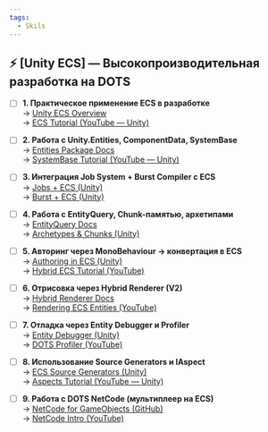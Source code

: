 ```yaml
---
tags:
  - Skils
---
```

## ⚡ [Unity ECS] — Высокопроизводительная разработка на DOTS

- [ ] **1. Практическое применение ECS в разработке**  
  → [Unity ECS Overview](https://docs.unity3d.com/2023.2/Documentation/Manual/DOTS-ECS.html)  
  → [ECS Tutorial (YouTube — Unity)](https://www.youtube.com/watch?v=0I7mWz7R2hc)

- [ ] **2. Работа с Unity.Entities, ComponentData, SystemBase**  
  → [Entities Package Docs](https://docs.unity3d.com/Packages/com.unity.entities@1.0/manual/index.html)  
  → [SystemBase Tutorial (YouTube — Unity)](https://www.youtube.com/watch?v=4hWUk3wP0oA)

- [ ] **3. Интеграция Job System + Burst Compiler с ECS**  
  → [Jobs + ECS (Unity)](https://docs.unity3d.com/2023.2/Documentation/Manual/ecs_job_system.html)  
  → [Burst + ECS (Unity)](https://docs.unity3d.com/2023.2/Documentation/Manual/burst-compiler.html)

- [ ] **4. Работа с EntityQuery, Chunk-памятью, архетипами**  
  → [EntityQuery Docs](https://docs.unity3d.com/2023.2/Documentation/Manual/ecs_entity_queries.html)  
  → [Archetypes & Chunks (Unity)](https://docs.unity3d.com/2023.2/Documentation/Manual/ecs_archetypes_chunks.html)

- [ ] **5. Авторинг через MonoBehaviour → конвертация в ECS**  
  → [Authoring in ECS (Unity)](https://docs.unity3d.com/2023.2/Documentation/Manual/ecs_authoring.html)  
  → [Hybrid ECS Tutorial (YouTube)](https://www.youtube.com/watch?v=5mwp1xQGqP4)

- [ ] **6. Отрисовка через Hybrid Renderer (V2)**  
  → [Hybrid Renderer Docs](https://docs.unity3d.com/Packages/com.unity.rendering.hybrid@0.12/manual/index.html)  
  → [Rendering ECS Entities (YouTube)](https://www.youtube.com/watch?v=5mwp1xQGqP4)

- [ ] **7. Отладка через Entity Debugger и Profiler**  
  → [Entity Debugger (Unity)](https://docs.unity3d.com/2023.2/Documentation/Manual/ecs_debugging.html)  
  → [DOTS Profiler (YouTube)](https://www.youtube.com/watch?v=0I7mWz7R2hc)

- [ ] **8. Использование Source Generators и IAspect**  
  → [ECS Source Generators (Unity)](https://docs.unity3d.com/2023.2/Documentation/Manual/ecs_source_generators.html)  
  → [Aspects Tutorial (YouTube — Unity)](https://www.youtube.com/watch?v=4hWUk3wP0oA)

- [ ] **9. Работа с DOTS NetCode (мультиплеер на ECS)**  
  → [NetCode for GameObjects (GitHub)](https://github.com/Unity-Technologies/multiplayer-community-contributions)  
  → [NetCode Intro (YouTube)](https://www.youtube.com/watch?v=1VrLLnJhPjg)